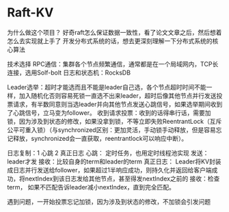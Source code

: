 # Raft-KV
为什么做这个项目？
好奇raft怎么保证数据一致性，看了论文文章之后，然后想着怎么去实现就上手了
开发分布式系统的话，想去更深刻理解一下分布式系统的核心算法

技术选择
RPC通信：集群各个节点频繁通信，通常都是在一个局域网内，TCP长连接，选用Solf-bolt
日志和状态机：RocksDB

Leader选举：超时才能选而且不能是leader自己选，各个节点超时时间不能一样，加入随机化否则容易死锁一直选不出来leader，超时后像其他节点并行发送投票请求，有半数同意则当选leader并向其他节点发送心跳信号，如果选举期间收到了心跳信号，立马变为follower。
收到请求投票：收到的话得串行话，需要加锁，因为涉及到状态的修改，如果没拿到锁，不等立即失败ReentrantLock（互斥公平可重入锁）（与synchronized区别：更加灵活，手动锁手动释放，但是容易忘记释放，synchronized会一直获取，reentrantlock可以响应中断）。

日志复制：1 心跳  2 真正日志
心跳：
定时任务，也用定时线程池实现
发送：leader才发
接收：比较自身的term和leader的term
真正日志：
Leader将KV封装成日志并行发送给follower，如果超过1半响应成功，则持久化并返回给客户端成功，将nextIndex到该日志发给其他节点，甚至得发nextIndex之前的
接收：检查term， 如果不匹配告诉leader减小nextIndex，直到完全匹配。

遇到问题，一开始投票忘记加锁，因为涉及到状态的修改，不加锁会引发问题
